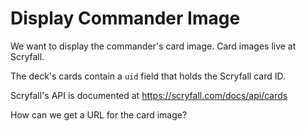 # Display Commander Image

We want to display the commander's card image.
Card images live at Scryfall.

The deck's cards contain a `uid` field that holds the Scryfall card ID.

Scryfall's API is documented at https://scryfall.com/docs/api/cards

How can we get a URL for the card image?
